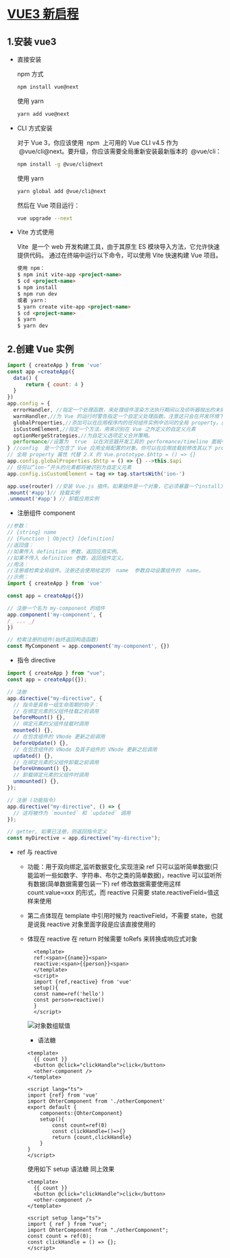 # [VUE3 新启程](https://www.vue3js.cn/docs/zh/guide/introduction.html)

## 1.安装 vue3

- 直接安装

  npm 方式

  ```bash
  npm install vue@next
  ```

  使用 yarn

  ```bash
  yarn add vue@next
  ```

- CLI 方式安装

  对于 Vue 3，你应该使用  npm  上可用的 Vue CLI v4.5 作为  @vue/cli@next。要升级，你应该需要全局重新安装最新版本的  @vue/cli：

  ```bash
  npm install -g @vue/cli@next
  ```

  使用 yarn

  ```bash
  yarn global add @vue/cli@next
  ```

  然后在 Vue 项目运行：

  ```bash
  vue upgrade --next
  ```

* Vite 方式使用

  Vite  是一个 web 开发构建工具，由于其原生 ES 模块导入方法，它允许快速提供代码。
  通过在终端中运行以下命令，可以使用 Vite 快速构建 Vue 项目。

  ```md
  使用 npm：
  $ npm init vite-app <project-name>
  $ cd <project-name>
  $ npm install
  $ npm run dev
  或者 yarn：
  $ yarn create vite-app <project-name>
  $ cd <project-name>
  $ yarn
  $ yarn dev
  ```

## 2.创建 Vue 实例

```js
import { createApp } from 'vue'
const app =createApp({
  data() {
      return { count: 4 }
  }
})
app.config = {
  errorHandler, //指定一个处理函数，来处理组件渲染方法执行期间以及侦听器抛出的未捕获错误 (err, vm, info) => { 处理错误 `info` 是 Vue 特定的错误信息，比如错误所在的生命周期钩子}
  warnHandler,//为 Vue 的运行时警告指定一个自定义处理函数。注意这只会在开发环境下生效 (msg, vm, trace)=>{}
  globalProperties,//添加可以在应用程序内的任何组件实例中访问的全局 property。属性名冲突时，组件的 property 将具有优先权
  isCustomElement,//指定一个方法，用来识别在 Vue 之外定义的自定义元素
  optionMergeStrategies,//为自定义选项定义合并策略。
  performance//设置为  true  以在浏览器开发工具的 performance/timeline 面板中启用对组件初始化、编译、渲染和更新的性能追踪。只适用于开发模式和支持  performance.mark API 的浏览器。
} //config  是一个包含了 Vue 应用全局配置的对象。你可以在应用挂载前修改其以下 property：
// 全局 property 属性 代替 2.X 的 Vue.prototype.$http = () => {}
app.config.globalProperties.$http = () => {} -->this.$api
// 任何以“ion-”开头的元素都将被识别为自定义元素
app.config.isCustomElement = tag => tag.startsWith('ion-')

app.use(router) //安装 Vue.js 插件。如果插件是一个对象，它必须暴露一个install方法。如果它本身是一个函数，它将被视为安装方法。
.mount('#app')// 挂载实例
.unmount('#app') // 卸载应用实例
```

- 注册组件 component

```js
//参数：
// {string} name
// {Function | Object} [definition]
//返回值：
//如果传入 definition 参数，返回应用实例。
//如果不传入 definition 参数，返回组件定义。
//用法：
//注册或检索全局组件。注册还会使用给定的  name  参数自动设置组件的  name。
//示例：
import { createApp } from 'vue'

const app = createApp({})

// 注册一个名为 my-component 的组件
app.component('my-component', {
/_ ... _/
})

// 检索注册的组件(始终返回构造函数)
const MyComponent = app.component('my-component', {})
```

- 指令 directive

```js
import { createApp } from "vue";
const app = createApp({});

// 注册
app.directive("my-directive", {
  // 指令是具有一组生命周期的钩子：
  // 在绑定元素的父组件挂载之前调用
  beforeMount() {},
  // 绑定元素的父组件挂载时调用
  mounted() {},
  // 在包含组件的 VNode 更新之前调用
  beforeUpdate() {},
  // 在包含组件的 VNode 及其子组件的 VNode 更新之后调用
  updated() {},
  // 在绑定元素的父组件卸载之前调用
  beforeUnmount() {},
  // 卸载绑定元素的父组件时调用
  unmounted() {},
});

// 注册 (功能指令)
app.directive("my-directive", () => {
  // 这将被作为 `mounted` 和 `updated` 调用
});

// getter, 如果已注册，则返回指令定义
const myDirective = app.directive("my-directive");
```

- ref 与 reactive

  - 功能：用于双向绑定,监听数据变化,实现渲染
    ref 只可以监听简单数据(只能监听一些如数字、字符串、布尔之类的简单数据)，reactive 可以监听所有数据(简单数据需要包装一下)
    ref 修改数据需要使用这样 count.value=xxx 的形式，而 reactive 只需要 state.reactiveField=值这样来使用

  - 第二点体现在 template 中引用时候为 reactiveField，不需要 state，也就是说我 reactive 对象里面字段是应该直接使用的
  - 体现在 reactive 在 return 时候需要 toRefs 来转换成响应式对象

    ```vue
      <template>
      ref:<span>{{name}}<span>
      reactive:<span>{{person}}<span>
      </template>
      <script>
      import {ref,reactive} from 'vue'
      setup(){
      const name=ref('hello')
      const person=reactive()
      }
      </script>
    ```

    ![对象数组赋值](/images/vueproxy.png)

    - 语法糖

    ```vue
    <template>
      {{ count }}
      <button @click="clickHandle">click</button>
      <other-component />
    </template>

    <script lang="ts">
    import {ref} from 'vue'
    import OhterComponent from './otherComponent'
    export default {
        components:{OhterComponent}
        setup(){
            const count=ref(0)
            const clickHandle=()=>{}
            return {count,clickHandle}
        }
    }
    </script>
    ```

    使用如下 setup 语法糖 同上效果

    ```vue
    <template>
      {{ count }}
      <button @click="clickHandle">click</button>
      <other-component />
    </template>

    <script setup lang="ts">
    import { ref } from "vue";
    import OhterComponent from "./otherComponent";
    const count = ref(0);
    const clickHandle = () => {};
    </script>
    ```
